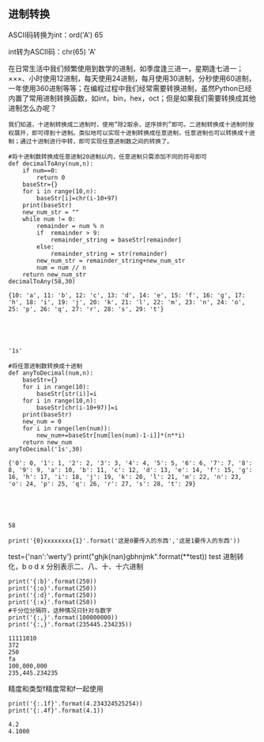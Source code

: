 ##  进制转换

ASCII码转换为int：ord('A')    65

int转为ASCII码：chr(65)   'A'

在日常生活中我们频繁使用到数学的进制，如季度逢三进一，星期逢七进一；×××、小时使用12进制，每天使用24进制，每月使用30进制，分秒使用60进制，一年使用360进制等等；在编程过程中我们经常需要转换进制，虽然Python已经内置了常用进制转换函数，如int，bin，hex，oct；但是如果我们需要转换成其他进制怎么办呢？

    我们知道，十进制转换成二进制时，使用“除2取余，逆序排列”即可。二进制转换成十进制时按权展开，即可得到十进制。类似地可以实现十进制转换成任意进制，任意进制也可以转换成十进制；通过十进制进行中转，即可实现任意进制数之间的转换了。



```
#将十进制数转换成任意进制20进制以内，任意进制只需添加不同的符号即可
def decimalToAny(num,n):
    if num==0:
        return 0
    baseStr={}
    for i in range(10,n):
        baseStr[i]=chr(i-10+97)
    print(baseStr)
    new_num_str = ""
    while num != 0:
        remainder = num % n
        if  remainder > 9:
            remainder_string = baseStr[remainder]
        else:
            remainder_string = str(remainder)
        new_num_str = remainder_string+new_num_str
        num = num // n
    return new_num_str
decimalToAny(58,30)
```

    {10: 'a', 11: 'b', 12: 'c', 13: 'd', 14: 'e', 15: 'f', 16: 'g', 17: 'h', 18: 'i', 19: 'j', 20: 'k', 21: 'l', 22: 'm', 23: 'n', 24: 'o', 25: 'p', 26: 'q', 27: 'r', 28: 's', 29: 't'}





    '1s'




```
#将任意进制数转换成十进制
def anyToDecimal(num,n):
    baseStr={}
    for i in range(10):
        baseStr[str(i)]=i
    for i in range(10,n):
        baseStr[chr(i-10+97)]=i
    print(baseStr)
    new_num = 0
    for i in range(len(num)):
        new_num+=baseStr[num[len(num)-1-i]]*(n**i)
    return new_num
anyToDecimal('1s',30)
```

    {'0': 0, '1': 1, '2': 2, '3': 3, '4': 4, '5': 5, '6': 6, '7': 7, '8': 8, '9': 9, 'a': 10, 'b': 11, 'c': 12, 'd': 13, 'e': 14, 'f': 15, 'g': 16, 'h': 17, 'i': 18, 'j': 19, 'k': 20, 'l': 21, 'm': 22, 'n': 23, 'o': 24, 'p': 25, 'q': 26, 'r': 27, 's': 28, 't': 29}





    58




```
print('{0}xxxxxxxx{1}'.format('这是0要传入的东西','这是1要传入的东西'))
```
test={'nan':'werty'}
print("ghjk{nan}gbhnjmk".format(**test))
test
进制转化，b o d x 分别表示二、八、十、十六进制


```
print('{:b}'.format(250))
print('{:o}'.format(250))
print('{:d}'.format(250))
print('{:x}'.format(250))
#千分位分隔符，这种情况只针对与数字
print('{:,}'.format(100000000))
print('{:,}'.format(235445.234235))
```

    11111010
    372
    250
    fa
    100,000,000
    235,445.234235


精度和类型f精度常和f一起使用


```
print('{:.1f}'.format(4.234324525254))
print('{:.4f}'.format(4.1))
```

    4.2
    4.1000